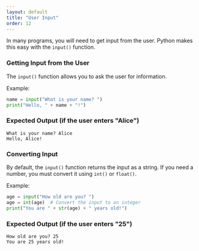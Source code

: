```yaml
---
layout: default
title: "User Input"
order: 12
---
```


In many programs, you will need to get input from the user. Python makes this easy with the `input()` function.

### Getting Input from the User

The `input()` function allows you to ask the user for information.

Example:

```python
name = input("What is your name? ")
print("Hello, " + name + "!")
```

### Expected Output (if the user enters "Alice")

```plaintext
What is your name? Alice
Hello, Alice!
```

### Converting Input

By default, the `input()` function returns the input as a string. If you need a number, you must convert it using `int()` or `float()`.

Example:

```python
age = input("How old are you? ")
age = int(age)  # Convert the input to an integer
print("You are " + str(age) + " years old!")
```

### Expected Output (if the user enters "25")

```plaintext
How old are you? 25
You are 25 years old!
```